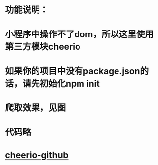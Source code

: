 # 功能说明：
# 小程序中操作不了dom，所以这里使用第三方模块cheerio
# 如果你的项目中没有package.json的话，请先初始化npm init
# 爬取效果，见图
# 代码略
# [cheerio-github](https://github.com/cheeriojs/cheerio/wiki/Chinese-README)